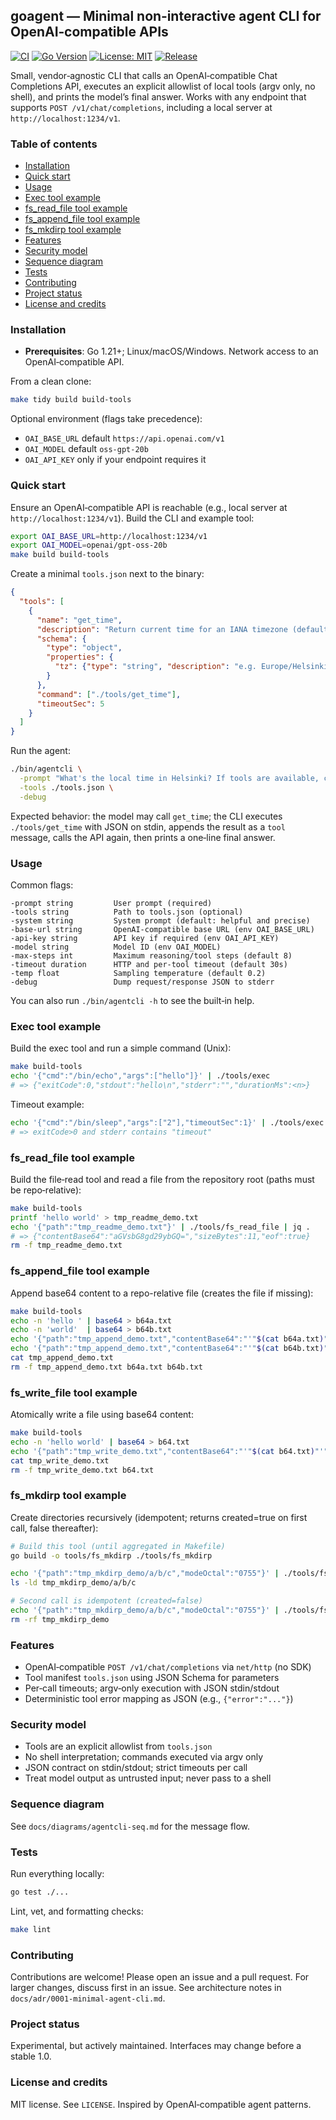 ## goagent — Minimal non‑interactive agent CLI for OpenAI‑compatible APIs

[![CI](https://github.com/hyperifyio/goagent/actions/workflows/ci.yml/badge.svg)](https://github.com/hyperifyio/goagent/actions/workflows/ci.yml)
[![Go Version](https://img.shields.io/github/go-mod/go-version/hyperifyio/goagent)](https://github.com/hyperifyio/goagent/blob/main/go.mod)
[![License: MIT](https://img.shields.io/badge/license-MIT-blue.svg)](LICENSE)
[![Release](https://img.shields.io/github/v/release/hyperifyio/goagent?sort=semver)](https://github.com/hyperifyio/goagent/releases)

Small, vendor‑agnostic CLI that calls an OpenAI‑compatible Chat Completions API, executes an explicit allowlist of local tools (argv only, no shell), and prints the model’s final answer. Works with any endpoint that supports `POST /v1/chat/completions`, including a local server at `http://localhost:1234/v1`.

### Table of contents
- [Installation](#installation)
- [Quick start](#quick-start)
- [Usage](#usage)
 - [Exec tool example](#exec-tool-example)
 - [fs_read_file tool example](#fs_read_file-tool-example)
 - [fs_append_file tool example](#fs_append_file-tool-example)
 - [fs_mkdirp tool example](#fs_mkdirp-tool-example)
- [Features](#features)
- [Security model](#security-model)
- [Sequence diagram](#sequence-diagram)
- [Tests](#tests)
- [Contributing](#contributing)
- [Project status](#project-status)
- [License and credits](#license-and-credits)

### Installation
- **Prerequisites**: Go 1.21+; Linux/macOS/Windows. Network access to an OpenAI‑compatible API.

From a clean clone:
```bash
make tidy build build-tools
```

Optional environment (flags take precedence):
- `OAI_BASE_URL` default `https://api.openai.com/v1`
- `OAI_MODEL` default `oss-gpt-20b`
- `OAI_API_KEY` only if your endpoint requires it

### Quick start
Ensure an OpenAI‑compatible API is reachable (e.g., local server at `http://localhost:1234/v1`). Build the CLI and example tool:
```bash
export OAI_BASE_URL=http://localhost:1234/v1
export OAI_MODEL=openai/gpt-oss-20b
make build build-tools
```

Create a minimal `tools.json` next to the binary:
```json
{
  "tools": [
    {
      "name": "get_time",
      "description": "Return current time for an IANA timezone (default UTC).",
      "schema": {
        "type": "object",
        "properties": {
          "tz": {"type": "string", "description": "e.g. Europe/Helsinki"}
        }
      },
      "command": ["./tools/get_time"],
      "timeoutSec": 5
    }
  ]
}
```

Run the agent:
```bash
./bin/agentcli \
  -prompt "What's the local time in Helsinki? If tools are available, call get_time." \
  -tools ./tools.json \
  -debug
```

Expected behavior: the model may call `get_time`; the CLI executes `./tools/get_time` with JSON on stdin, appends the result as a `tool` message, calls the API again, then prints a one‑line final answer.

### Usage
Common flags:
```text
-prompt string         User prompt (required)
-tools string          Path to tools.json (optional)
-system string         System prompt (default: helpful and precise)
-base-url string       OpenAI‑compatible base URL (env OAI_BASE_URL)
-api-key string        API key if required (env OAI_API_KEY)
-model string          Model ID (env OAI_MODEL)
-max-steps int         Maximum reasoning/tool steps (default 8)
-timeout duration      HTTP and per‑tool timeout (default 30s)
-temp float            Sampling temperature (default 0.2)
-debug                 Dump request/response JSON to stderr
```
You can also run `./bin/agentcli -h` to see the built‑in help.

### Exec tool example
Build the exec tool and run a simple command (Unix):
```bash
make build-tools
echo '{"cmd":"/bin/echo","args":["hello"]}' | ./tools/exec
# => {"exitCode":0,"stdout":"hello\n","stderr":"","durationMs":<n>}
```
Timeout example:
```bash
echo '{"cmd":"/bin/sleep","args":["2"],"timeoutSec":1}' | ./tools/exec
# => exitCode>0 and stderr contains "timeout"
```

### fs_read_file tool example
Build the file‑read tool and read a file from the repository root (paths must be repo‑relative):
```bash
make build-tools
printf 'hello world' > tmp_readme_demo.txt
echo '{"path":"tmp_readme_demo.txt"}' | ./tools/fs_read_file | jq .
# => {"contentBase64":"aGVsbG8gd29ybGQ=","sizeBytes":11,"eof":true}
rm -f tmp_readme_demo.txt
```

### fs_append_file tool example
Append base64 content to a repo-relative file (creates the file if missing):
```bash
make build-tools
echo -n 'hello ' | base64 > b64a.txt
echo -n 'world'  | base64 > b64b.txt
echo '{"path":"tmp_append_demo.txt","contentBase64":"'"$(cat b64a.txt)"'"}' | ./tools/fs_append_file | jq .
echo '{"path":"tmp_append_demo.txt","contentBase64":"'"$(cat b64b.txt)"'"}' | ./tools/fs_append_file | jq .
cat tmp_append_demo.txt
rm -f tmp_append_demo.txt b64a.txt b64b.txt
```

### fs_write_file tool example
Atomically write a file using base64 content:
```bash
make build-tools
echo -n 'hello world' | base64 > b64.txt
echo '{"path":"tmp_write_demo.txt","contentBase64":"'"$(cat b64.txt)"'"}' | ./tools/fs_write_file | jq .
cat tmp_write_demo.txt
rm -f tmp_write_demo.txt b64.txt
```

### fs_mkdirp tool example
Create directories recursively (idempotent; returns created=true on first call, false thereafter):
```bash
# Build this tool (until aggregated in Makefile)
go build -o tools/fs_mkdirp ./tools/fs_mkdirp

echo '{"path":"tmp_mkdirp_demo/a/b/c","modeOctal":"0755"}' | ./tools/fs_mkdirp | jq .
ls -ld tmp_mkdirp_demo/a/b/c

# Second call is idempotent (created=false)
echo '{"path":"tmp_mkdirp_demo/a/b/c","modeOctal":"0755"}' | ./tools/fs_mkdirp | jq .
rm -rf tmp_mkdirp_demo
```

### Features
- OpenAI‑compatible `POST /v1/chat/completions` via `net/http` (no SDK)
- Tool manifest `tools.json` using JSON Schema for parameters
- Per‑call timeouts; argv‑only execution with JSON stdin/stdout
- Deterministic tool error mapping as JSON (e.g., `{"error":"..."}`)

### Security model
- Tools are an explicit allowlist from `tools.json`
- No shell interpretation; commands executed via argv only
- JSON contract on stdin/stdout; strict timeouts per call
- Treat model output as untrusted input; never pass to a shell

### Sequence diagram
See `docs/diagrams/agentcli-seq.md` for the message flow.

### Tests
Run everything locally:
```bash
go test ./...
```
Lint, vet, and formatting checks:
```bash
make lint
```

### Contributing
Contributions are welcome! Please open an issue and a pull request. For larger changes, discuss first in an issue. See architecture notes in `docs/adr/0001-minimal-agent-cli.md`.

### Project status
Experimental, but actively maintained. Interfaces may change before a stable 1.0.

### License and credits
MIT license. See `LICENSE`. Inspired by OpenAI‑compatible agent patterns.
